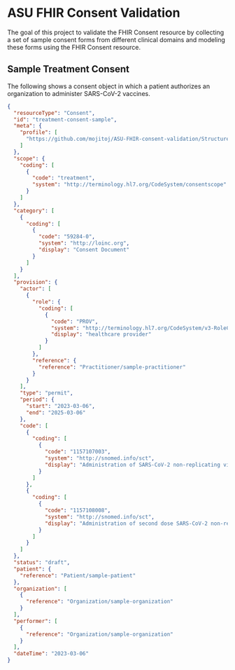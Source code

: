 # ASU FHIR Consent Validation

The goal of this project to validate the FHIR Consent resource by collecting a set of sample consent forms from different clinical domains and modeling these forms using the FHIR Consent resource.

## Sample Treatment Consent

The following shows a consent object in which a patient authorizes an organization to administer SARS-CoV-2 vaccines.

```json
{
  "resourceType": "Consent",
  "id": "treatment-consent-sample",
  "meta": {
    "profile": [
      "https://github.com/mojitoj/ASU-FHIR-consent-validation/StructureDefinition/ASU.treatment-consent"
    ]
  },
  "scope": {
    "coding": [
      {
        "code": "treatment",
        "system": "http://terminology.hl7.org/CodeSystem/consentscope"
      }
    ]
  },
  "category": [
    {
      "coding": [
        {
          "code": "59284-0",
          "system": "http://loinc.org",
          "display": "Consent Document"
        }
      ]
    }
  ],
  "provision": {
    "actor": [
      {
        "role": {
          "coding": [
            {
              "code": "PROV",
              "system": "http://terminology.hl7.org/CodeSystem/v3-RoleClass",
              "display": "healthcare provider"
            }
          ]
        },
        "reference": {
          "reference": "Practitioner/sample-practitioner"
        }
      }
    ],
    "type": "permit",
    "period": {
      "start": "2023-03-06",
      "end": "2025-03-06"
    },
    "code": [
      {
        "coding": [
          {
            "code": "1157107003",
            "system": "http://snomed.info/sct",
            "display": "Administration of SARS-CoV-2 non-replicating viral vector vaccine"
          }
        ]
      },
      {
        "coding": [
          {
            "code": "1157108008",
            "system": "http://snomed.info/sct",
            "display": "Administration of second dose SARS-CoV-2 non-replicating viral vector vaccine"
          }
        ]
      }
    ]
  },
  "status": "draft",
  "patient": {
    "reference": "Patient/sample-patient"
  },
  "organization": [
    {
      "reference": "Organization/sample-organization"
    }
  ],
  "performer": [
    {
      "reference": "Organization/sample-organization"
    }
  ],
  "dateTime": "2023-03-06"
}
```
